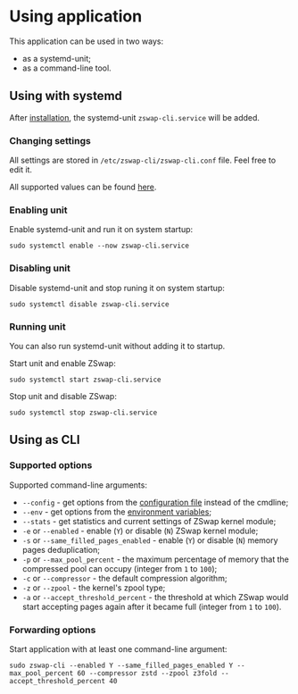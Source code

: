 # Using application

This application can be used in two ways:

  * as a systemd-unit;
  * as a command-line tool.

## Using with systemd

After [installation](installation.md), the systemd-unit `zswap-cli.service` will be added.

### Changing settings

All settings are stored in `/etc/zswap-cli/zswap-cli.conf` file. Feel free to edit it.

All supported values can be found [here](configuration-files.md).

### Enabling unit

Enable systemd-unit and run it on system startup:

```
sudo systemctl enable --now zswap-cli.service
```

### Disabling unit

Disable systemd-unit and stop runing it on system startup:

```
sudo systemctl disable zswap-cli.service
```

### Running unit

You can also run systemd-unit without adding it to startup.

Start unit and enable ZSwap:

```
sudo systemctl start zswap-cli.service
```

Stop unit and disable ZSwap:

```
sudo systemctl stop zswap-cli.service
```

## Using as CLI

### Supported options

Supported command-line arguments:

  * `--config` - get options from the [configuration file](configuration-files.md) instead of the cmdline;
  * `--env` - get options from the [environment variables](environment-options.md);
  * `--stats` - get statistics and current settings of ZSwap kernel module;
  * `-e` or `--enabled` - enable (`Y`) or disable (`N`) ZSwap kernel module;
  * `-s` or `--same_filled_pages_enabled` - enable (`Y`) or disable (`N`) memory pages deduplication;
  * `-p` or `--max_pool_percent` - the maximum percentage of memory that the compressed pool can occupy (integer from `1` to `100`);
  * `-c` or `--compressor` - the default compression algorithm;
  * `-z` or `--zpool` - the kernel's zpool type;
  * `-a` or `--accept_threshold_percent` - the threshold at which ZSwap would start accepting pages again after it became full (integer from `1` to `100`).

### Forwarding options

Start application with at least one command-line argument:

```
sudo zswap-cli --enabled Y --same_filled_pages_enabled Y --max_pool_percent 60 --compressor zstd --zpool z3fold --accept_threshold_percent 40
```
